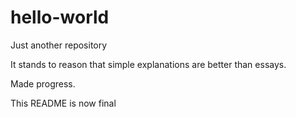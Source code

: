# hello-world
Just another repository

It stands to reason that simple explanations are better than essays.

Made progress.

This README is now final
